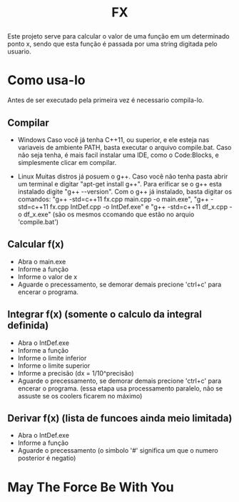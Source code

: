 # <p align="center">FX</p>

Este projeto serve para calcular o valor de uma função em um determinado ponto
x, sendo que esta função é passada por uma string digitada pelo usuario.

# Como usa-lo

Antes de ser executado pela primeira vez é necessario compila-lo.

## Compilar

* Windows
Caso você já tenha C++11, ou superior, e ele esteja nas variaveis de ambiente 
PATH, basta executar o arquivo compile.bat.
Caso não seja tenha, é mais facil instalar uma IDE, como o Code:Blocks, e 
simplesmente clicar em compilar.

* Linux
Muitas distros já posuem o g++. Caso você não tenha pasta abrir um terminal e 
digitar "apt-get install g++". Para erificar se o g++ esta instalado digite 
"g++ --version".
Com o g++ já instalado, basta digitar os comandos:
"g++ -std=c++11 fx.cpp main.cpp -o main.exe",
"g++ -std=c++11 fx.cpp IntDef.cpp -o IntDef.exe" e
"g++ -std=c++11 df_x.cpp -o df_x.exe"
(são os mesmos ccomando que estão no arquio 'compile.bat')


## Calcular f(x)

* Abra o main.exe
* Informe a função
* Informe o valor de x
* Aguarde o precessamento, se demorar demais precione 'ctrl+c' para encerar o 
programa.

## Integrar f(x) (somente o calculo da integral definida)

* Abra o IntDef.exe
* Informe a função
* Informe o limite inferior
* Informe o limite superior
* Informe a precisão (dx = 1/10^precisão)
* Aguarde o precessamento, se demorar demais precione 'ctrl+c' para encerar o 
programa. (essa etapa usa processamento paralelo, não se assuste se os coolers 
ficarem no máximo)

## Derivar f(x)		(lista de funcoes ainda meio limitada)

* Abra o IntDef.exe
* Informe a função
* Aguarde o precessamento 
(o simbolo '#' significa um que o numero posterior é negatio)


# May The Force Be With You
